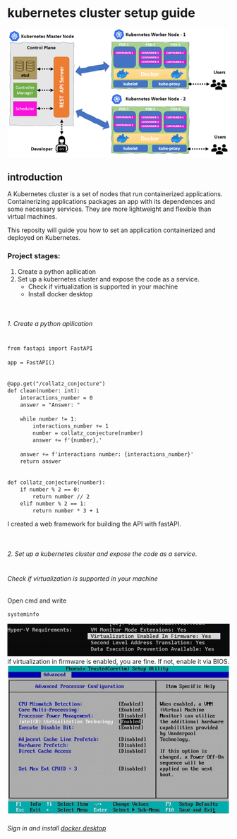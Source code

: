 # kubernetes cluster setup guide
![title](/guide_images/intro.png)

## introduction

A Kubernetes cluster is a set of nodes that run containerized applications. Containerizing applications packages an app with its dependences and some necessary services. They are more lightweight and flexible than virtual machines.

This reposity will guide you how to set an application containerized and deployed on Kubernetes.

### Project stages:
1. Create a python apllication
2. Set up a kubernetes cluster and expose the code as a service. 
   - Check if virtualization is supported in your machine
   - Install docker desktop

<p>
<br />
</p>

###### 1. Create a python apllication
#
```
from fastapi import FastAPI

app = FastAPI()


@app.get("/collatz_conjecture")
def clean(number: int):
    interactions_number = 0
    answer = "Answer: "

    while number != 1:
        interactions_number += 1
        number = collatz_conjecture(number)
        answer += f'{number},'

    answer += f'interactions number: {interactions_number}'
    return answer


def collatz_conjecture(number):
    if number % 2 == 0:
        return number // 2
    elif number % 2 == 1:
        return number * 3 + 1
```
I created a web framework for building the API with fastAPI.

<p>
<br />
</p>

###### 2. Set up a kubernetes cluster and expose the code as a service. 
#

###### Check if virtualization is supported in your machine
Open cmd and write
```
systeminfo
```
![title](/guide_images/virtualization_is_supported.PNG)
if virtualization in firmware is enabled, you are fine.
If not, enable it via BIOS.
![title](/guide_images/BIOS.jpg)



###### Sign in and install [docker desktop](https://docs.docker.com/desktop/install/windows-install/)
